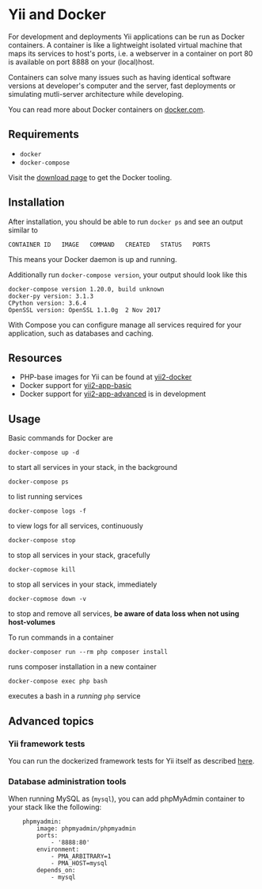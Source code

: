 Yii and Docker
==============

For development and deployments Yii applications can be run as Docker containers. A container is like a lightweight isolated virtual machine that maps its services to host's ports, i.e. a webserver in a container on port 80 is available on port 8888 on your (local)host. 

Containers can solve many issues such as having identical software versions at developer's computer and the server, fast deployments or simulating mutli-server architecture while developing.

You can read more about Docker containers on [docker.com](https://www.docker.com/what-docker).

## Requirements

- `docker`
- `docker-compose`

Visit the [download page](https://www.docker.com/community-edition) to get the Docker tooling.

## Installation

After installation, you should be able to run `docker ps` and see an output similar to

```
CONTAINER ID   IMAGE   COMMAND   CREATED   STATUS   PORTS
```

This means your Docker daemon is up and running.

Additionally run `docker-compose version`, your output should look like this

```
docker-compose version 1.20.0, build unknown
docker-py version: 3.1.3
CPython version: 3.6.4
OpenSSL version: OpenSSL 1.1.0g  2 Nov 2017
```

With Compose you can configure manage all services required for your application, such as databases and caching.

## Resources

- PHP-base images for Yii can be found at [yii2-docker](https://github.com/yiisoft/yii2-docker)
- Docker support for [yii2-app-basic](https://github.com/yiisoft/yii2-app-basic#install-with-docker)
- Docker support for [yii2-app-advanced](https://github.com/yiisoft/yii2-app-advanced/pull/347) is in development

## Usage

Basic commands for Docker are

    docker-compose up -d
    
to start all services in your stack, in the background

    docker-compose ps
    
to list running services

    docker-compose logs -f
    
to view logs for all services, continuously

    docker-compose stop
    
to stop all services in your stack, gracefully

    docker-copmose kill
    
to stop all services in your stack, immediately

    docker-copmose down -v
    
to stop and remove all services, **be aware of data loss when not using host-volumes**

To run commands in a container

    docker-composer run --rm php composer install
    
runs composer installation in a new container

    docker-compose exec php bash
    
executes a bash in a *running* `php` service


## Advanced topics

### Yii framework tests

You can run the dockerized framework tests for Yii itself as described [here](https://github.com/yiisoft/yii2/blob/master/tests/README.md#dockerized-testing).

### Database administration tools

When running MySQL as (`mysql`), you can add phpMyAdmin container to your stack like the following:

```
    phpmyadmin:
        image: phpmyadmin/phpmyadmin
        ports:
            - '8888:80'
        environment:
            - PMA_ARBITRARY=1
            - PMA_HOST=mysql
        depends_on:
            - mysql
```
